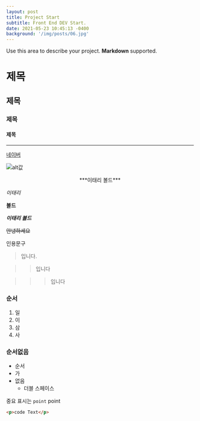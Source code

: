 ```yaml
---
layout: post
title: Project Start
subtitle: Front End DEV Start.
date: 2021-05-23 10:45:13 -0400
background: '/img/posts/06.jpg'
---
```


Use this area to describe your project. **Markdown** supported.


# 제목

## 제목

### 제목

#### 제목

***

[네이버](https://naver.com)

![alt값](https://sujinlee.me/content/images/2018/04/show-more-commit.png)

<p style="text-align:center">***이태리 볼드***</p>

*이태리*

**볼드**

***이태리 볼드***

~~안녕하세요~~

인용문구

> 입니다.

>> 입니다

>>> 입니다

### 순서

1. 일
2. 이
3. 삼
4. 사

### 순서없음

- 순서
- 가
- 없음
  - 더블 스페이스

중요 표시는 `point` point

```HTML
<p>code Text</p>

```

 


